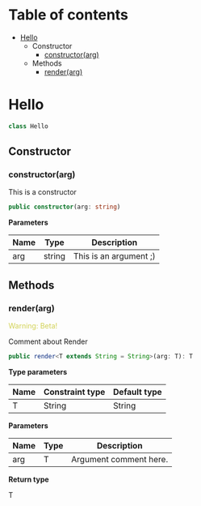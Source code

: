 [ClassDeclaration-0]: hello.md#hello
[Constructor-0]: hello.md#constructorarg
[MethodDeclaration-0]: hello.md#renderarg
# Table of contents

* [Hello][ClassDeclaration-0]
    * Constructor
        * [constructor(arg)][Constructor-0]
    * Methods
        * [render(arg)][MethodDeclaration-0]

# Hello

```typescript
class Hello
```
## Constructor

### constructor(arg)

This is a constructor

```typescript
public constructor(arg: string)
```

**Parameters**

| Name | Type   | Description            |
| ---- | ------ | ---------------------- |
| arg  | string | This is an argument ;) |

## Methods

### render(arg)

<span style="color: #d2d255;">Warning: Beta!</span>

Comment about Render

```typescript
public render<T extends String = String>(arg: T): T
```

**Type parameters**

| Name | Constraint type | Default type |
| ---- | --------------- | ------------ |
| T    | String          | String       |

**Parameters**

| Name | Type | Description            |
| ---- | ---- | ---------------------- |
| arg  | T    | Argument comment here. |

**Return type**

T
